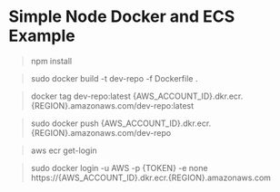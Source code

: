 # Simple Node Docker and ECS Example

> npm install

> sudo docker build -t dev-repo -f Dockerfile . 

> docker tag dev-repo:latest {AWS_ACCOUNT_ID}.dkr.ecr.{REGION}.amazonaws.com/dev-repo:latest

> sudo docker push {AWS_ACCOUNT_ID}.dkr.ecr.{REGION}.amazonaws.com/dev-repo

> aws ecr get-login

> sudo docker login -u AWS -p {TOKEN} -e none https://{AWS_ACCOUNT_ID}.dkr.ecr.{REGION}.amazonaws.com
